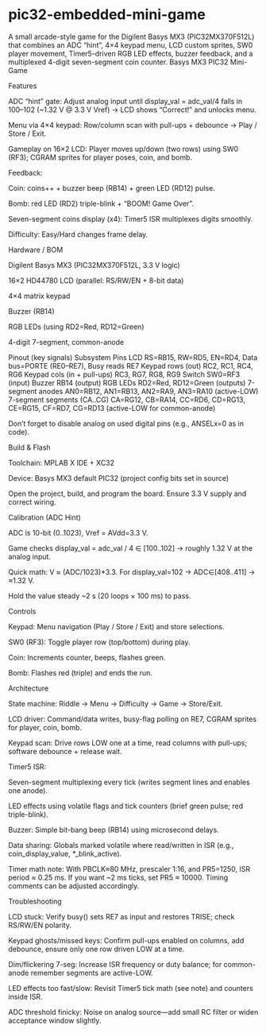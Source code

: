 # pic32-embedded-mini-game
A small arcade-style game for the Digilent Basys MX3 (PIC32MX370F512L) that combines an ADC “hint”, 4×4 keypad menu, LCD custom sprites, SW0 player movement, Timer5-driven RGB LED effects, buzzer feedback, and a multiplexed 4-digit seven-segment coin counter.
Basys MX3 PIC32 Mini-Game


Features

ADC “hint” gate: Adjust analog input until display_val = adc_val/4 falls in 100–102 (~1.32 V @ 3.3 V Vref) → LCD shows “Correct!” and unlocks menu.

Menu via 4×4 keypad: Row/column scan with pull-ups + debounce → Play / Store / Exit.

Gameplay on 16×2 LCD: Player moves up/down (two rows) using SW0 (RF3); CGRAM sprites for player poses, coin, and bomb.

Feedback:

Coin: coins++ + buzzer beep (RB14) + green LED (RD12) pulse.

Bomb: red LED (RD2) triple-blink + “BOOM! Game Over”.

Seven-segment coins display (x4): Timer5 ISR multiplexes digits smoothly.

Difficulty: Easy/Hard changes frame delay.

Hardware / BOM

Digilent Basys MX3 (PIC32MX370F512L, 3.3 V logic)

16×2 HD44780 LCD (parallel: RS/RW/EN + 8-bit data)

4×4 matrix keypad

Buzzer (RB14)

RGB LEDs (using RD2=Red, RD12=Green)

4-digit 7-segment, common-anode

Pinout (key signals)
Subsystem	Pins
LCD	RS=RB15, RW=RD5, EN=RD4, Data bus=PORTE (RE0–RE7), Busy reads RE7
Keypad rows (out)	RC2, RC1, RC4, RG6
Keypad cols (in + pull-ups)	RC3, RG7, RG8, RG9
Switch	SW0=RF3 (input)
Buzzer	RB14 (output)
RGB LEDs	RD2=Red, RD12=Green (outputs)
7-segment anodes	AN0=RB12, AN1=RB13, AN2=RA9, AN3=RA10 (active-LOW)
7-segment segments (CA..CG)	CA=RG12, CB=RA14, CC=RD6, CD=RG13, CE=RG15, CF=RD7, CG=RD13 (active-LOW for common-anode)

Don’t forget to disable analog on used digital pins (e.g., ANSELx=0 as in code).

Build & Flash

Toolchain: MPLAB X IDE + XC32

Device: Basys MX3 default PIC32 (project config bits set in source)

Open the project, build, and program the board. Ensure 3.3 V supply and correct wiring.

Calibration (ADC Hint)

ADC is 10-bit (0..1023), Vref = AVdd=3.3 V.

Game checks display_val = adc_val / 4 ∈ [100..102] → roughly 1.32 V at the analog input.

Quick math: V ≈ (ADC/1023)*3.3. For display_val=102 → ADC∈[408..411] → ≈1.32 V.

Hold the value steady ~2 s (20 loops × 100 ms) to pass.

Controls

Keypad: Menu navigation (Play / Store / Exit) and store selections.

SW0 (RF3): Toggle player row (top/bottom) during play.

Coin: Increments counter, beeps, flashes green.

Bomb: Flashes red (triple) and ends the run.

Architecture

State machine: Riddle → Menu → Difficulty → Game → Store/Exit.

LCD driver: Command/data writes, busy-flag polling on RE7, CGRAM sprites for player, coin, bomb.

Keypad scan: Drive rows LOW one at a time, read columns with pull-ups; software debounce + release wait.

Timer5 ISR:

Seven-segment multiplexing every tick (writes segment lines and enables one anode).

LED effects using volatile flags and tick counters (brief green pulse; red triple-blink).

Buzzer: Simple bit-bang beep (RB14) using microsecond delays.

Data sharing: Globals marked volatile where read/written in ISR (e.g., coin_display_value, *_blink_active).

Timer math note: With PBCLK≈80 MHz, prescaler 1:16, and PR5=1250, ISR period ≈ 0.25 ms.
If you want ~2 ms ticks, set PR5 ≈ 10000. Timing comments can be adjusted accordingly.

Troubleshooting

LCD stuck: Verify busy() sets RE7 as input and restores TRISE; check RS/RW/EN polarity.

Keypad ghosts/missed keys: Confirm pull-ups enabled on columns, add debounce, ensure only one row driven LOW at a time.

Dim/flickering 7-seg: Increase ISR frequency or duty balance; for common-anode remember segments are active-LOW.

LED effects too fast/slow: Revisit Timer5 tick math (see note) and counters inside ISR.

ADC threshold finicky: Noise on analog source—add small RC filter or widen acceptance window slightly.
